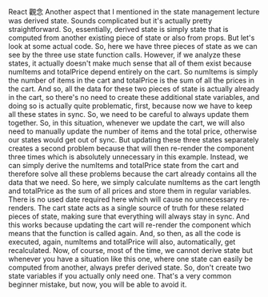 React 觀念
Another aspect that I mentioned
in the state management lecture
was derived state.
Sounds complicated but it's actually pretty straightforward.
So, essentially, derived state is simply state
that is computed from another existing piece of state
or also from props.
But let's look at some actual code.
So, here we have three pieces of state
as we can see by the three use state function calls.
However, if we analyze these states,
it actually doesn't make much sense that all of them exist
because numItems and totalPrice depend entirely on the cart.
So numItems is simply the number of items in the cart
and totalPrice is the sum of all the prices in the cart.
And so, all the data for these two pieces of state
is actually already in the cart,
so there's no need
to create these additional state variables,
and doing so is actually quite problematic,
first, because now we have to keep all these states in sync.
So, we need to be careful to always update them together.
So, in this situation, whenever we update the cart,
we will also need to manually update the number of items
and the total price,
otherwise our states would get out of sync.
But updating these three states separately
creates a second problem
because that will then re-render the component three times
which is absolutely unnecessary in this example.
Instead, we can simply derive the numItems
and totalPrice state from the cart
and therefore solve all these problems
because the cart already contains
all the data that we need.
So here, we simply calculate numItems as the cart length
and totalPrice as the sum of all prices
and store them in regular variables.
There is no used date required here
which will cause no unnecessary re-renders.
The cart state acts as a single source of truth
for these related pieces of state,
making sure that everything will always stay in sync.
And this works because updating the cart
will re-render the component
which means that the function is called again.
And, so then, as all the code is executed, again,
numItems and totalPrice will also, automatically,
get recalculated.
Now, of course, most of the time, we cannot derive state
but whenever you have a situation like this one,
where one state can easily be computed from another,
always prefer derived state.
So, don't create two state variables
if you actually only need one.
That's a very common beginner mistake,
but now, you will be able to avoid it.